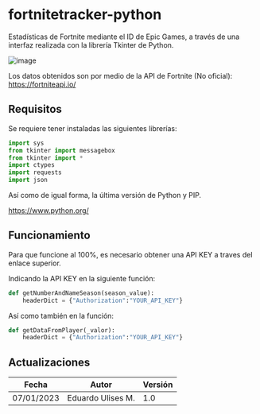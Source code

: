 # fortnitetracker-python

Estadísticas de Fortnite mediante el ID de Epic Games, a través de una interfaz realizada con la librería Tkinter de Python.

![image](https://user-images.githubusercontent.com/70301117/211180595-d070ea56-eb24-4c3c-92f4-841165e17517.png)

Los datos obtenidos son por medio de la API de Fortnite (No oficial):
https://fortniteapi.io/

## Requisitos

Se requiere tener instaladas las siguientes librerías:

```python
import sys
from tkinter import messagebox
from tkinter import *
import ctypes
import requests
import json
```

Así como de igual forma, la última versión de Python y PIP.

https://www.python.org/

## Funcionamiento

Para que funcione al 100%, es necesario obtener una API KEY a traves del enlace superior.

Indicando la API KEY en la siguiente función:

```python
def getNumberAndNameSeason(season_value):
    headerDict = {"Authorization":"YOUR_API_KEY"}
```

Así como también en la función:

```python
def getDataFromPlayer(_valor):
    headerDict = {"Authorization":"YOUR_API_KEY"}
```
## Actualizaciones

| Fecha | Autor | Versión |
| --- | --- | --- |
| 07/01/2023 | Eduardo Ulises M. | 1.0 |
